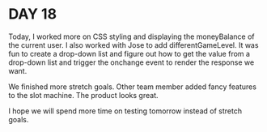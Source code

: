 # DAY 18


Today, I worked more on CSS styling and displaying the moneyBalance of the current user.  I also worked with Jose to add differentGameLevel. It was fun to create a drop-down list and figure out how to get the value from a drop-down list and trigger the onchange event to render the response we want.

We finished more stretch goals. Other team member added fancy features to the slot machine. The product looks great.

I hope we will spend more time on testing tomorrow instead of stretch goals. 
